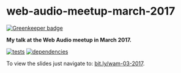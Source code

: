# web-audio-meetup-march-2017

[![Greenkeeper badge](https://badges.greenkeeper.io/chrisguttandin/web-audio-meetup-march-2017.svg)](https://greenkeeper.io/)

**My talk at the Web Audio meetup in March 2017.**

[![tests](https://img.shields.io/travis/chrisguttandin/web-audio-meetup-march-2017/master.svg?style=flat-square)](https://travis-ci.org/chrisguttandin/web-audio-meetup-march-2017)
[![dependencies](https://img.shields.io/david/chrisguttandin/web-audio-meetup-march-2017.svg?style=flat-square)](https://www.npmjs.com/package/web-audio-meetup-march-2017)

To view the slides just navigate to: [bit.ly/wam-03-2017](https://bit.ly/wam-03-2017).
